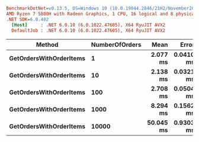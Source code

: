 ``` ini

BenchmarkDotNet=v0.13.5, OS=Windows 10 (10.0.19044.2846/21H2/November2021Update)
AMD Ryzen 7 5800H with Radeon Graphics, 1 CPU, 16 logical and 8 physical cores
.NET SDK=6.0.402
  [Host]     : .NET 6.0.10 (6.0.1022.47605), X64 RyuJIT AVX2
  DefaultJob : .NET 6.0.10 (6.0.1022.47605), X64 RyuJIT AVX2


```
|                  Method | NumberOfOrders |      Mean |     Error |    StdDev |
|------------------------ |--------------- |----------:|----------:|----------:|
| **GetOrdersWithOrderItems** |              **1** |  **2.077 ms** | **0.0410 ms** | **0.0472 ms** |
| **GetOrdersWithOrderItems** |             **10** |  **2.138 ms** | **0.0321 ms** | **0.0285 ms** |
| **GetOrdersWithOrderItems** |            **100** |  **2.708 ms** | **0.0504 ms** | **0.0472 ms** |
| **GetOrdersWithOrderItems** |           **1000** |  **8.294 ms** | **0.1562 ms** | **0.1461 ms** |
| **GetOrdersWithOrderItems** |          **10000** | **50.045 ms** | **0.9303 ms** | **0.8702 ms** |
